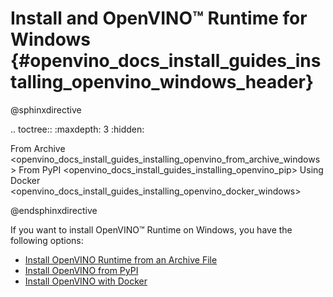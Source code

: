 # Install and OpenVINO™ Runtime for Windows {#openvino_docs_install_guides_installing_openvino_windows_header}

@sphinxdirective

.. toctree::
   :maxdepth: 3
   :hidden:

   From Archive <openvino_docs_install_guides_installing_openvino_from_archive_windows>
   From PyPI <openvino_docs_install_guides_installing_openvino_pip>
   Using Docker <openvino_docs_install_guides_installing_openvino_docker_windows>

@endsphinxdirective

If you want to install OpenVINO™ Runtime on Windows, you have the following options: 

* [Install OpenVINO Runtime from an Archive File](installing-openvino-from-archive-windows.md)
* [Install OpenVINO from PyPI](installing-openvino-pip.md)
* [Install OpenVINO with Docker](installing-openvino-docker-windows.md)
